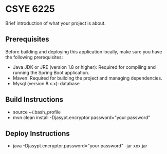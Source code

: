 # CSYE 6225
Brief introduction of what your project is about.

## Prerequisites

Before building and deploying this application locally, make sure you have the following prerequisites:

- Java JDK or JRE (version 1.8 or higher): Required for compiling and running the Spring Boot application.
- Maven: Required for building the project and managing dependencies.
- Mysql (version 8.x.x): database

## Build Instructions

- source ~/.bash_profile   
- mvn clean install -Djasypt.encryptor.password="your password"

## Deploy Instructions

- java -Djasypt.encryptor.password="your password" -jar xxx.jar
